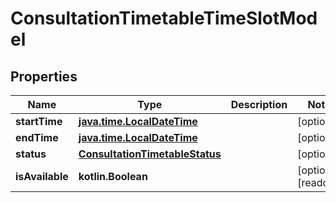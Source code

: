 
# ConsultationTimetableTimeSlotModel

## Properties
Name | Type | Description | Notes
------------ | ------------- | ------------- | -------------
**startTime** | [**java.time.LocalDateTime**](java.time.OffsetDateTime.md) |  |  [optional]
**endTime** | [**java.time.LocalDateTime**](java.time.OffsetDateTime.md) |  |  [optional]
**status** | [**ConsultationTimetableStatus**](ConsultationTimetableStatus.md) |  |  [optional]
**isAvailable** | **kotlin.Boolean** |  |  [optional] [readonly]



